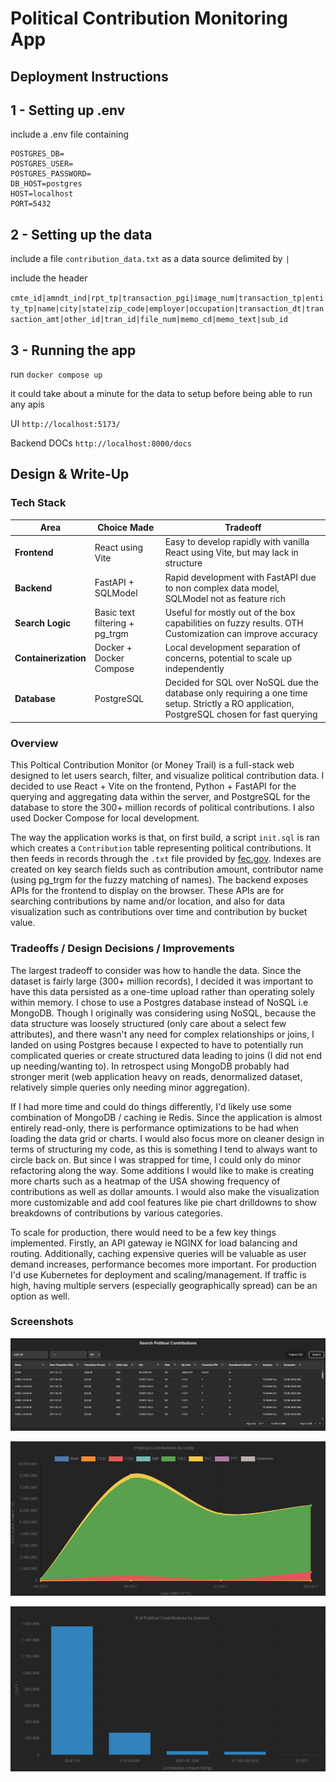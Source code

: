 # Political Contribution Monitoring App

## Deployment Instructions

## 1 - Setting up .env

include a .env file containing 
```
POSTGRES_DB=
POSTGRES_USER=
POSTGRES_PASSWORD=
DB_HOST=postgres 
HOST=localhost
PORT=5432
```
## 2 - Setting up the data

include a file `contribution_data.txt` as a data source delimited by `|`

include the header 

`cmte_id|amndt_ind|rpt_tp|transaction_pgi|image_num|transaction_tp|entity_tp|name|city|state|zip_code|employer|occupation|transaction_dt|transaction_amt|other_id|tran_id|file_num|memo_cd|memo_text|sub_id`

## 3 - Running the app

run `docker compose up`

it could take about a minute for the data to setup before being able to run any apis

UI `http://localhost:5173/`

Backend DOCs `http://localhost:8000/docs`

##

## Design & Write-Up

### Tech Stack

| Area                 | Choice Made                     | Tradeoff                                                                                                                                    |
| -------------------- | ------------------------------- | --------------------------------------------------------------------------------------------------------------------------------------------|
| **Frontend**         | React using Vite                | Easy to develop rapidly with vanilla React using Vite, but may lack in structure                                                            |
| **Backend**          | FastAPI + SQLModel              | Rapid development with FastAPI due to non complex data model, SQLModel not as feature rich                                                  |
| **Search Logic**     | Basic text filtering + pg\_trgm | Useful for mostly out of the box capabilities on fuzzy results. OTH Customization can improve accuracy                                      |
| **Containerization** | Docker + Docker Compose         | Local development separation of concerns, potential to scale up independently                                                               |
| **Database**         | PostgreSQL                      | Decided for SQL over NoSQL due the database only requiring a one time setup. Strictly a RO application, PostgreSQL chosen for fast querying | 

### Overview

This Poltical Contribution Monitor (or Money Trail) is a full-stack web designed to let users search, filter, and visualize political contribution data. I decided to use React + Vite on the frontend, Python + FastAPI for the querying and aggregating data within the server, and PostgreSQL for the database to store the 300+ million records of political contributions. I also used Docker Compose for local development.

The way the application works is that, on first build, a script `init.sql` is ran which creates a `Contribution` table representing political contributions. It then feeds in records through the `.txt` file provided by [fec.gov](https://www.fec.gov/data/browse-data/?tab=bulk-data). Indexes are created on key search fields such as contribution amount, contributor name (using pg_trgm for the fuzzy matching of names). The backend exposes APIs for the frontend to display on the browser. These APIs are for searching contributions by name and/or location, and also for data visualization such as contributions over time and contribution by bucket value.

### Tradeoffs / Design Decisions / Improvements

The largest tradeoff to consider was how to handle the data. Since the dataset is fairly large (300+ million records), I decided it was important to have this data persisted as a one-time upload rather than operating solely within memory. I chose to use a Postgres database instead of NoSQL i.e MongoDB. Though I originally was considering using NoSQL, because the data structure was loosely structured (only care about a select few attributes), and there wasn't any need for complex relationships or joins, I landed on using Postgres because I expected to have to potentially run complicated queries or create structured data leading to joins (I did not end up needing/wanting to). In retrospect using MongoDB probably had stronger merit (web application heavy on reads, denormalized dataset, relatively simple queries only needing minor aggregation). 

If I had more time and could do things differently, I'd likely use some combination of MongoDB / caching ie Redis. Since the application is almost entirely read-only, there is performance optimizations to be had when loading the data grid or charts. I would also focus more on cleaner design in terms of structuring my code, as this is something I tend to always want to circle back on. But since I was strapped for time, I could only do minor refactoring along the way. Some additions I would like to make is creating more charts such as a heatmap of the USA showing frequency of contributions as well as dollar amounts. I would also make the visualization more customizable and add cool features like pie chart drilldowns to show breakdowns of contributions by various categories.

To scale for production, there would need to be a few key things implemented. Firstly, an API gateway ie NGINX for load balancing and routing. Additionally, caching expensive queries will be valuable as user demand increases, performance becomes more important. For production I'd use Kubernetes for deployment and scaling/management. If traffic is high, having multiple servers (especially geographically spread) can be an option as well.

### Screenshots

![search](images/contribution_search.png)

![entity](images/entity_chart.png)

![bucket](images/bucket_chart.png)
